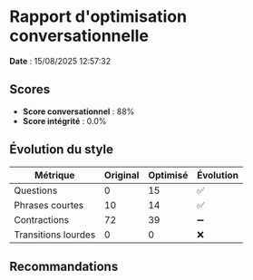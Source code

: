 # Rapport d'optimisation conversationnelle

**Date** : 15/08/2025 12:57:32

## Scores

- **Score conversationnel** : 88%
- **Score intégrité** : 0.0%

## Évolution du style

| Métrique | Original | Optimisé | Évolution |
|----------|----------|----------|----------|
| Questions | 0 | 15 | ✅ |
| Phrases courtes | 10 | 14 | ✅ |
| Contractions | 72 | 39 | ➖ |
| Transitions lourdes | 0 | 0 | ❌ |

## Recommandations

